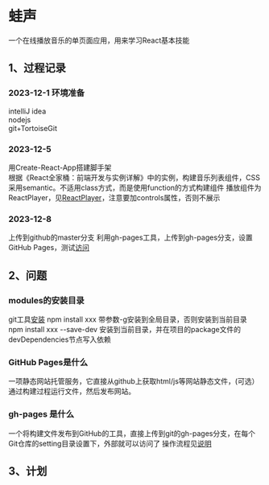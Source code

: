 # 蛙声

一个在线播放音乐的单页面应用，用来学习React基本技能

## 1、过程记录

### 2023-12-1 环境准备
intelliJ idea  
nodejs  
git+TortoiseGit  

### 2023-12-5
用Create-React-App搭建脚手架  
根据《React全家桶：前端开发与实例详解》中的实例，构建音乐列表组件，CSS采用semantic。不适用class方式，而是使用function的方式构建组件
播放组件为ReactPlayer，见[ReactPlayer](https://github.com/CookPete/react-player)，注意要加controls属性，否则不展示

### 2023-12-8
上传到github的master分支
利用gh-pages工具，上传到gh-pages分支，设置GitHub Pages，测试[访问](https://mingziday.github.io/wa/)

## 2、问题
### modules的安装目录
git工具[安装](https://blog.csdn.net/weixin_45677696/article/details/128949171)
npm install xxx 带参数-g安装到全局目录，否则安装到当前目录  
npm install xxx --save-dev 安装到当前目录，并在项目的package文件的devDependencies节点写入依赖
### GitHub Pages是什么
一项静态网站托管服务，它直接从github上获取html/js等网站静态文件，(可选）通过构建过程运行文件，然后发布网站。
### gh-pages 是什么
一个将构建文件发布到GitHub的工具，直接上传到git的gh-pages分支，在每个Git仓库的setting目录设置下，外部就可以访问了
操作流程见[说明](https://juejin.cn/post/7159766711531962398)

## 3、计划


